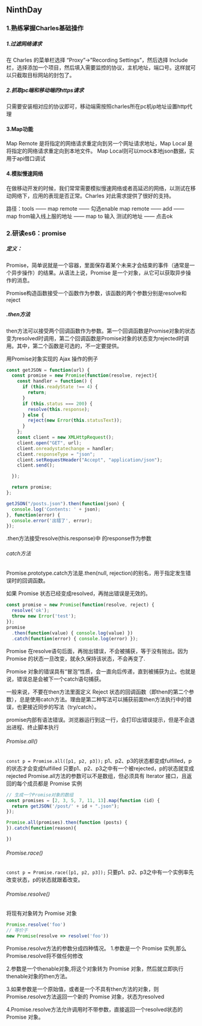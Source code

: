 ## NinthDay
### 1.熟练掌握Charles基础操作
##### 1.过滤网络请求
在 Charles 的菜单栏选择 “Proxy”->”Recording Settings”，然后选择 Include 栏，选择添加一个项目，然后填入需要监控的协议，主机地址，端口号。这样就可以只截取目标网站的封包了。

##### 2.抓取pc端和移动端的https请求
只需要安装相对应的协议即可，移动端需按照charles所在pc机ip地址设置http代理

#### 3.Map功能
Map Remote 是将指定的网络请求重定向到另一个网址请求地址，Map Local 是将指定的网络请求重定向到本地文件。
Map Local则可以mock本地json数据，实用于api借口调试

#### 4.模拟慢速网络
在做移动开发的时候，我们常常需要模拟慢速网络或者高延迟的网络，以测试在移动网络下，应用的表现是否正常。Charles 对此需求提供了很好的支持。

路径：tools —— map remote —— 勾选enable  map remote —— add  —— map  from输入线上服的地址 —— map  to 输入 测试的地址 —— 点击ok

### 2.研读es6：promise
##### 定义：
Promise，简单说就是一个容器，里面保存着某个未来才会结束的事件（通常是一个异步操作）的结果。从语法上说，Promise 是一个对象，从它可以获取异步操作的消息。

Promise构造函数接受一个函数作为参数，该函数的两个参数分别是resolve和reject

##### .then方法
then方法可以接受两个回调函数作为参数。第一个回调函数是Promise对象的状态变为resolved时调用，第二个回调函数是Promise对象的状态变为rejected时调用。其中，第二个函数是可选的，不一定要提供。

用Promise对象实现的 Ajax 操作的例子
```javascript
const getJSON = function(url) {
  const promise = new Promise(function(resolve, reject){
    const handler = function() {
      if (this.readyState !== 4) {
        return;
      }
      if (this.status === 200) {
        resolve(this.response);
      } else {
        reject(new Error(this.statusText));
      }
    };
    const client = new XMLHttpRequest();
    client.open("GET", url);
    client.onreadystatechange = handler;
    client.responseType = "json";
    client.setRequestHeader("Accept", "application/json");
    client.send();

  });

  return promise;
};

getJSON("/posts.json").then(function(json) {
  console.log('Contents: ' + json);
}, function(error) {
  console.error('出错了', error);
});
```
 .then方法接受resolve(this.response)中 的response作为参数

###### catch方法
Promise.prototype.catch方法是.then(null, rejection)的别名，用于指定发生错误时的回调函数。

如果 Promise 状态已经变成resolved，再抛出错误是无效的。
```javascript
const promise = new Promise(function(resolve, reject) {
  resolve('ok');
  throw new Error('test');
});
promise
  .then(function(value) { console.log(value) })
  .catch(function(error) { console.log(error) });
```
Promise 在resolve语句后面，再抛出错误，不会被捕获，等于没有抛出。因为 Promise 的状态一旦改变，就永久保持该状态，不会再变了.

Promise 对象的错误具有“冒泡”性质，会一直向后传递，直到被捕获为止。也就是说，错误总是会被下一个catch语句捕获。

一般来说，不要在then方法里面定义 Reject 状态的回调函数（即then的第二个参数），总是使用catch方法。理由是第二种写法可以捕获前面then方法执行中的错误，也更接近同步的写法（try/catch）。

promise内部有语法错误。浏览器运行到这一行，会打印出错误提示，但是不会退出进程、终止脚本执行

###### Promise.all()
```const p = Promise.all([p1, p2, p3]);```
p1、p2、p3的状态都变成fulfilled，p的状态才会变成fulfilled
只要p1、p2、p3之中有一个被rejected，p的状态就变成rejected
Promise.all方法的参数可以不是数组，但必须具有 Iterator 接口，且返回的每个成员都是 Promise 实例
```javascript
// 生成一个Promise对象的数组
const promises = [2, 3, 5, 7, 11, 13].map(function (id) {
  return getJSON('/post/' + id + ".json");
});

Promise.all(promises).then(function (posts) {
}).catch(function(reason){

})
```
###### Promise.race()
```const p = Promise.race([p1, p2, p3]);```
只要p1、p2、p3之中有一个实例率先改变状态，p的状态就跟着改变。

###### Promise.resolve()
将现有对象转为 Promise 对象
```javascript
Promise.resolve('foo')
// 等价于
new Promise(resolve => resolve('foo'))
```
Promise.resolve方法的参数分成四种情况。
1.参数是一个 Promise 实例,那么Promise.resolve将不做任何修改

2.参数是一个thenable对象,将这个对象转为 Promise 对象，然后就立即执行thenable对象的then方法。

3.如果参数是一个原始值，或者是一个不具有then方法的对象，则Promise.resolve方法返回一个新的 Promise 对象，状态为resolved

4.Promise.resolve方法允许调用时不带参数，直接返回一个resolved状态的 Promise 对象。